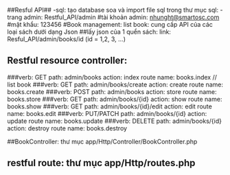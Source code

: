 ##Resful API##
-sql: tạo database soa và import file sql trong thư mục sql:
-trang admin: Restful_API/admin
#tài khoản admin: nhunght@smartosc.com
#mật khẩu: 123456
#Book management: list book: cung cấp API của các loại sách dưới dạng Json
##lấy json của 1 quển sách: link: Resful_API/admin/books/id (id = 1,2, 3, ...)
## Restful resource controller:
###verb: GET		path: admin/books					action: index		route name: books.index  // list book
###verb: GET 		path: admin/books/create			action: create		route name: books.create
###verb: POST		path: admin/books					action: store		route name: books.store
###verb: GET		path: admin/books/{id}				action: show 		route name: books.show
###verb: GET		path: admin/books/{id}/edit			action: edit		route name: books.edit
###verb: PUT/PATCH	path: admin/books/{id}				action: update 		route name: books.update
###verb: DELETE		path: admin/books/{id}				action: destroy 	route name: books.destroy

##BookController: thư mục app/Http/Controller/BookController.php
## restful route: thư mục app/Http/routes.php